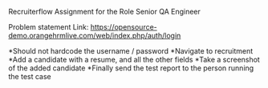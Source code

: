 Recruiterflow Assignment for the Role Senior QA Engineer

Problem statement Link: https://opensource-demo.orangehrmlive.com/web/index.php/auth/login

*Should not hardcode the username / password 
*Navigate to recruitment *Add a candidate with a resume, and all the other fields 
*Take a screenshot of the added candidate 
*Finally send the test report to the person running the test case

